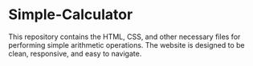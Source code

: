# Simple-Calculator
This repository contains the HTML, CSS, and other necessary files for performing simple arithmetic operations. The website is designed to be clean, responsive, and easy to navigate.
